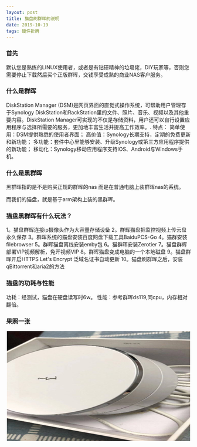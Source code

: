 ```yaml
---
layout: post
title: 猫盘刷群晖的说明
date: 2019-10-19 
tags: 硬件折腾    
---
```


### 首先

默认您是熟练的LINUX使用者，或者是有钻研精神的垃圾佬，DIY玩家等，否则您需要停止下载然后买个正版群晖，交钱享受成熟的商业NAS客户服务。

### 什么是群晖
DiskStation Manager (DSM)是网页界面的直觉式操作系统，可帮助用户管理存于Synology DiskStation和RackStation里的文件、照片、音乐、视频以及其他重要内容。DiskStation Manager可实现的不仅是存储资料，用户还可以自行设置应用程序与选择所需要的服务，更加地丰富生活并提高工作效率。.
特点：
简单使用：DSM提供熟悉的使用者界面；
高价值：Synology长期支持，定期的免费更新和新功能；
多功能：套件中心里能够安装、升级Synology或第三方应用程序提供的新功能；
移动化：Synology移动应用程序支持IOS、Android与Windows手机。

### 什么是黑群晖
黑群晖指的是不是购买正规的群晖的nas 而是在普通电脑上装群晖nas的系统。

而我们的猫盘，就是基于arm架构上装的黑群晖。

### 猫盘黑群晖有什么玩法？
1。猫盘群辉连接ip摄像头作为大容量存储设备
2。群辉猫盘把监控视频上传云盘永久保存
3。群晖系统的猫盘安装百度网盘下载工具BaiduPCS-Go
4。猫群安装filebrowser
5。群晖猫盘离线安装emby包
6。猫群晖安装Zerotier
7。猫盘群辉部署VIP视频解析，免开视频VIP
8。群晖猫盘变成电脑的一个本地磁盘
9。猫盘群晖开启HTTPS Let's Encrypt 泛域名证书自动更新 
10。猫盘刷群晖之后，安装qBittorrent和aria2的方法

### 猫盘的功耗与性能
功耗：经测试，猫盘在硬盘读写时6w。
性能：参考群晖ds119,同cpu，内存相对翻倍。

### 果照一张
<div align="center">
	<img src="/images/posts/yingjian/baimao.jpeg" height="300" width="500">  
</div> 



